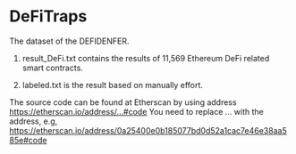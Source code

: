 # DeFiTraps
The dataset of the DEFIDENFER. 

1. result_DeFi.txt contains the results of 11,569 Ethereum DeFi related smart contracts. 

2. labeled.txt is the result based on manually effort. 

The source code can be found at Etherscan by using address https://etherscan.io/address/...#code  You need to replace ... with the address, e.g, https://etherscan.io/address/0a25400e0b185077bd0d52a1cac7e46e38aa585e#code
